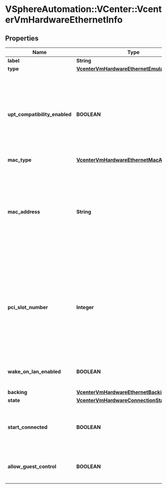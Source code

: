# VSphereAutomation::VCenter::VcenterVmHardwareEthernetInfo

## Properties
Name | Type | Description | Notes
------------ | ------------- | ------------- | -------------
**label** | **String** | Device label. | [optional] 
**type** | [**VcenterVmHardwareEthernetEmulationType**](VcenterVmHardwareEthernetEmulationType.md) |  | [optional] 
**upt_compatibility_enabled** | **BOOLEAN** | Flag indicating whether Universal Pass-Through (UPT) compatibility is enabled on this virtual Ethernet adapter. This field is optional and it is only relevant when the value of Ethernet.Info.type is VMXNET3. | [optional] 
**mac_type** | [**VcenterVmHardwareEthernetMacAddressType**](VcenterVmHardwareEthernetMacAddressType.md) |  | [optional] 
**mac_address** | **String** | MAC address. May be unset if Ethernet.Info.mac-type is MANUAL and has not been specified, or if Ethernet.Info.mac-type is GENERATED and the virtual machine has never been powered on since the Ethernet adapter was created. | [optional] 
**pci_slot_number** | **Integer** | Address of the virtual Ethernet adapter on the PCI bus. If the PCI address is invalid, the server will change it when the VM is started or as the device is hot added. May be unset if the virtual machine has never been powered on since the adapter was created. | [optional] 
**wake_on_lan_enabled** | **BOOLEAN** | Flag indicating whether wake-on-LAN is enabled on this virtual Ethernet adapter. | [optional] 
**backing** | [**VcenterVmHardwareEthernetBackingInfo**](VcenterVmHardwareEthernetBackingInfo.md) |  | [optional] 
**state** | [**VcenterVmHardwareConnectionState**](VcenterVmHardwareConnectionState.md) |  | [optional] 
**start_connected** | **BOOLEAN** | Flag indicating whether the virtual device should be connected whenever the virtual machine is powered on. | [optional] 
**allow_guest_control** | **BOOLEAN** | Flag indicating whether the guest can connect and disconnect the device. | [optional] 


